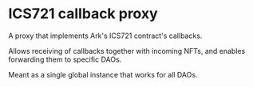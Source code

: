 # ICS721 callback proxy

A proxy that implements Ark's ICS721 contract's callbacks.

Allows receiving of callbacks together with incoming NFTs, and enables forwarding them to specific DAOs.

Meant as a single global instance that works for all DAOs.
